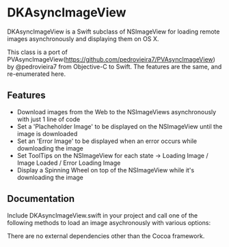 DKAsyncImageView
================

DKAsyncImageView is a Swift subclass of NSImageView for loading remote images asynchronously and displaying them on OS X.

This class is a port of PVAsyncImageView(https://github.com/pedrovieira7/PVAsyncImageView) by @pedrovieira7 from Objective-C to Swift. The features are the same, and re-enumerated here.

Features
----------------
* Download images from the Web to the NSImageViews asynchronously with just 1 line of code
* Set a 'Placheholder Image' to be displayed on the NSImageView until the image is downloaded
* Set an 'Error Image' to be displayed when an error occurs while downloading the image
* Set ToolTips on the NSImageView for each state -> Loading Image / Image Loaded / Error Loading Image
* Display a Spinning Wheel on top of the NSImageView while it's downloading the image

Documentation
----------------
Include DKAsyncImageView.swift in your project and call one of the following methods to load an image asychronously with various options:



There are no external dependencies other than the Cocoa framework.
